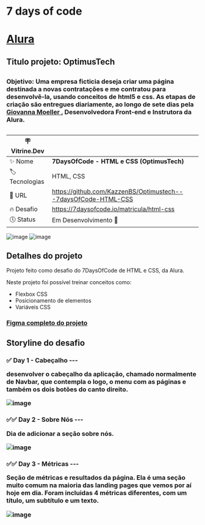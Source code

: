 
<h1> 7 days of code  <h1> <a href="https://www.alura.com.br">Alura</a>

<h2> Titulo projeto: OptimusTech <h2>

<h3>Objetivo: Uma empresa ficticia deseja criar uma página destinada a novas contratações e me contratou para desenvolvê-la, usando conceitos de html5 e css. As etapas de criação são entregues diariamente, ao longo de sete dias pela <a href="https://github.com/giovannamoeller">Giovanna Moeller
</a>, Desenvolvedora Front-end e Instrutora da Alura.

## 
| :placard: Vitrine.Dev |     |
| -------------  | --- |
| :sparkles: Nome        | **7DaysOfCode - HTML e CSS (OptimusTech)**
| :label: Tecnologias | HTML, CSS
| :rocket: URL         | https://github.com/KazzenBS/Optimustech---7daysOfCode-HTML-CSS
| :fire: Desafio     | https://7daysofcode.io/matricula/html-css
| 🕔 Status     | Em Desenvolvimento 🚧

![image](https://github.com/KazzenBS/Optimustech---7daysOfCode-HTML-CSS/assets/150951409/cdf6aeef-ce59-4076-ba84-ce24f36c285f) ![image](https://github.com/KazzenBS/Optimustech---7daysOfCode-HTML-CSS/assets/150951409/385912b5-4554-47fa-a52a-4be026e21c8b)



## Detalhes do projeto

Projeto feito como desafio do 7DaysOfCode de HTML e CSS, da Alura.

Neste projeto foi possível treinar conceitos como:

- Flexbox CSS
- Posicionamento de elementos
- Variáveis CSS

<h3><a href="https://www.figma.com/file/mm3MLozvUDGhDRTxSLlGL5/7daysOfCode-HTML-CSS?node-id=0%3A1&mode=dev">Figma completo do projeto</a>

## Storyline do desafio

<h3>✅ Day 1 - Cabeçalho ---
<p>desenvolver o cabeçalho da aplicação, chamado normalmente de Navbar, que contempla o logo, o menu com as páginas e também os dois botões do canto direito.

![image](https://github.com/KazzenBS/Optimustech---7daysOfCode-HTML-CSS/assets/150951409/414695fe-c0a6-40a2-8b19-19057f20869c)


<h3>✅✅ Day 2 - Sobre Nós ---
<p>Dia de adicionar a seção sobre nós.

![image](https://github.com/KazzenBS/Optimustech---7daysOfCode-HTML-CSS/assets/150951409/3a246266-8134-4858-a485-76a4e303f2b8)


<h3>✅✅ Day 3 - Métricas ---
<p>Seção de métricas e resultados da  página. Ela é uma seção muito comum na maioria das landing pages que vemos por aí hoje em dia. Foram incluidas 4 métricas diferentes, com um título, um subtítulo e um texto.

![image](https://github.com/KazzenBS/Optimustech---7daysOfCode-HTML-CSS/assets/150951409/7709f3e7-d164-43e5-8e82-27934c06edd3)
